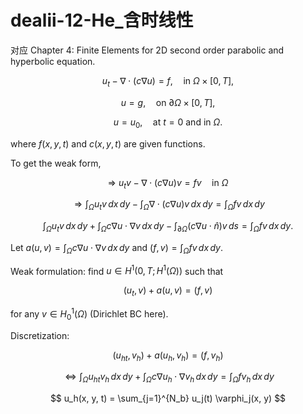 # dealii-12-He_含时线性

对应 Chapter 4: Finite Elements for 2D second order parabolic and hyperbolic equation. 


$$
u_t - \nabla \cdot (c \nabla u) = f, \quad \text{in} \ \Omega \times [0, T],
$$

$$
u = g, \quad \text{on} \ \partial \Omega \times [0, T],
$$

$$
u = u_0, \quad \text{at} \ t = 0 \ \text{and in} \ \Omega.
$$

where $f(x, y, t)$ and $c(x, y, t)$ are given functions.

To get the weak form,

$$
\Rightarrow \ u_t v - \nabla \cdot (c \nabla u) v = f v \quad \text{in} \ \Omega
$$

$$
\Rightarrow \int_{\Omega} u_t v \, dx \, dy - \int_{\Omega} \nabla \cdot (c \nabla u) v \, dx \, dy = \int_{\Omega} f v \, dx \, dy
$$

$$
\int_{\Omega} u_t v \, dx \, dy + \int_{\Omega} c \nabla u \cdot \nabla v \, dx \, dy - \int_{\partial \Omega} (c \nabla u \cdot \hat{n}) v \, ds = \int_{\Omega} f v \, dx \, dy.
$$


Let $a(u, v) = \int_{\Omega} c \nabla u \cdot \nabla v \, dx \, dy$ and $(f, v) = \int_{\Omega} f v \, dx \, dy$.

Weak formulation: find $u \in H^1(0, T; H^1(\Omega))$ such that

$$
(u_t, v) + a(u, v) = (f, v)
$$

for any $v \in H^1_0(\Omega)$ (Dirichlet BC here).

Discretization: 

$$
(u_{ht}, v_h) + a(u_h, v_h) = (f, v_h)
$$

$$
\Leftrightarrow \int_{\Omega} u_{ht} v_h \, dx \, dy + \int_{\Omega} c \nabla u_h \cdot \nabla v_h \, dx \, dy = \int_{\Omega} f v_h \, dx \, dy
$$

$$
u_h(x, y, t) = \sum_{j=1}^{N_b} u_j(t) \varphi_j(x, y)
$$





<!--stackedit_data:
eyJoaXN0b3J5IjpbLTE4MjIxODY3MjYsLTc5NTQxNTAzOSwxOD
U3ODEzNTUsMTczNzIxMDc0MSwtNjU5Mjk3ODI5XX0=
-->